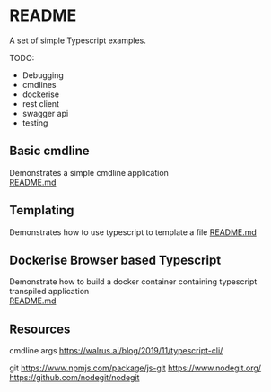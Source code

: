 # README
A set of simple Typescript examples. 

TODO:
* Debugging 
* cmdlines
* dockerise
* rest client
* swagger api
* testing 

## Basic cmdline 
Demonstrates a simple cmdline application  
[README.md](./01_basic_cmdline/README.md)  

## Templating
Demonstrates how to use typescript to template a file
[README.md](./02_templating/README.md)  

## Dockerise Browser based Typescript
Demonstrate how to build a docker container containing typescript transpiled application  
[README.md](./06_dockerise_browser_typescript/README.md)  

## Resources
cmdline args
https://walrus.ai/blog/2019/11/typescript-cli/

git
https://www.npmjs.com/package/js-git
https://www.nodegit.org/
https://github.com/nodegit/nodegit

